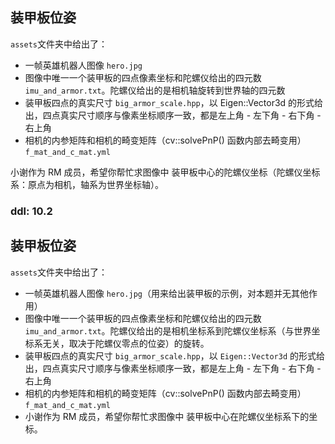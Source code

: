 ## 装甲板位姿
``assets``文件夹中给出了：
- 一帧英雄机器人图像 `hero.jpg`
- 图像中唯一一个装甲板的四点像素坐标和陀螺仪给出的四元数 `imu_and_armor.txt`。陀螺仪给出的是相机轴旋转到世界轴的四元数
- 装甲板四点的真实尺寸 `big_armor_scale.hpp`，以 Eigen::Vector3d 的形式给出，四点真实尺寸顺序与像素坐标顺序一致，都是左上角 - 左下角 - 右下角 - 右上角
- 相机的内参矩阵和相机的畸变矩阵（cv::solvePnP() 函数内部去畸变用）`f_mat_and_c_mat.yml`
  
小谢作为 RM 成员，希望你帮忙求图像中 装甲板中心的陀螺仪坐标（陀螺仪坐标系：原点为相机，轴系为世界坐标轴）。
### ddl: 10.2


## 装甲板位姿
`assets`文件夹中给出了：

- 一帧英雄机器人图像 `hero.jpg`（用来给出装甲板的示例，对本题并无其他作用）
- 图像中唯一一个装甲板的四点像素坐标和陀螺仪给出的四元数 `imu_and_armor.txt`。陀螺仪给出的是相机坐标系到陀螺仪坐标系（与世界坐标系无关，取决于陀螺仪零点的位姿）的旋转。
- 装甲板四点的真实尺寸 `big_armor_scale.hpp`，以 `Eigen::Vector3d` 的形式给出，四点真实尺寸顺序与像素坐标顺序一致，都是左上角 - 左下角 - 右下角 - 右上角
- 相机的内参矩阵和相机的畸变矩阵（cv::solvePnP() 函数内部去畸变用）`f_mat_and_c_mat.yml`
- 小谢作为 RM 成员，希望你帮忙求图像中 装甲板中心在陀螺仪坐标系下的坐标。